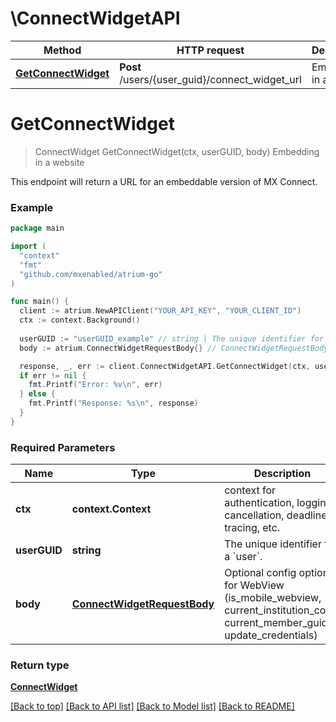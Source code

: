 # \ConnectWidgetAPI

Method | HTTP request | Description
------------- | ------------- | -------------
[**GetConnectWidget**](ConnectWidgetAPI.md#GetConnectWidget) | **Post** /users/{user_guid}/connect_widget_url | Embedding in a website


# **GetConnectWidget**
> ConnectWidget GetConnectWidget(ctx, userGUID, body)
Embedding in a website

This endpoint will return a URL for an embeddable version of MX Connect.

### Example
```go
package main

import (
  "context"
  "fmt"
  "github.com/mxenabled/atrium-go"
)

func main() {
  client := atrium.NewAPIClient("YOUR_API_KEY", "YOUR_CLIENT_ID")
  ctx := context.Background()
  
  userGUID := "userGUID_example" // string | The unique identifier for a `user`.
  body := atrium.ConnectWidgetRequestBody{} // ConnectWidgetRequestBody | Optional config options for WebView (is_mobile_webview, current_institution_code, current_member_guid, update_credentials)

  response, _, err := client.ConnectWidgetAPI.GetConnectWidget(ctx, userGUIDbody)
  if err != nil {
    fmt.Printf("Error: %v\n", err)
  } else {
    fmt.Printf("Response: %s\n", response)
  }
}
```

### Required Parameters

Name | Type | Description  | Notes
------------- | ------------- | ------------- | -------------
 **ctx** | **context.Context** | context for authentication, logging, cancellation, deadlines, tracing, etc.
  **userGUID** | **string**| The unique identifier for a &#x60;user&#x60;. | 
  **body** | [**ConnectWidgetRequestBody**](ConnectWidgetRequestBody.md)| Optional config options for WebView (is_mobile_webview, current_institution_code, current_member_guid, update_credentials) | 

### Return type

[**ConnectWidget**](ConnectWidget.md)

[[Back to top]](#) [[Back to API list]](../README.md#documentation-for-api-endpoints) [[Back to Model list]](../README.md#documentation-for-models) [[Back to README]](../README.md)

